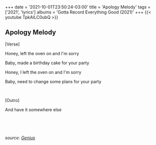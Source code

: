 +++
date = '2021-10-01T23:50:24-03:00'
title = 'Apology Melody'
tags = ['2021', 'lyrics']
albums = 'Gotta Record Everything Good (2021)'
+++
{{< youtube TpkAILC0ubQ >}}

## Apology Melody

[Verse]

Honey, left the oven on and I'm sorry

Baby, made a birthday cake for your party

Honey, I left the oven on and I'm sorry

Baby, need to change some plans for your party

&nbsp;

[Outro]

And have it somewhere else

&nbsp;

&nbsp;

_source: [Genius](https://genius.com/artists/First-of-october)_
